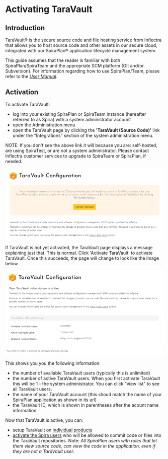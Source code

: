 # Activating TaraVault
## Introduction

TaraVault® is the secure source code and file hosting service from Inflectra that allows you to host source code and other assets in our secure cloud, integrated with our SpiraPlan® application lifecycle management system.

This guide assumes that the reader is familiar with both SpiraPlan/SpiraTeam and the appropriate SCM platform (Git and/or Subversion). For information regarding how to use SpiraPlan/Team, please refer to the *[User Manual](../../Spira-User-Manual)*.


## Activation
To activate TaraVault:

- log into your existing SpiraPlan or SpiraTeam instance (hereafter referred to as Spira) with a system administrator account 
- open the Administration menu
- open the TaraVault page by clicking the **'TaraVault (Source Code)'** link under the "Integrations" section of the system administration menu. 

NOTE: If you don't see the above link it will because you are: self-hosted, are using SpiraTest, or are not a system administrator. Please contact Inflectra customer services to upgrade to SpiraTeam or SpiraPlan, if needed.

![](img/Activating_TaraVault_4.png)

If TaraVault is not yet activated, the TaraVault page displays a message explaining just that. This is normal. Click 'Activate TaraVault' to activate TaraVault. Once this succeeds, the page will change to look like the image below.

![](img/Activating_TaraVault_5.png)

This shows you you the following information:

- the number of available TaraVault users (typically this is unlimited)
- the number of active TaraVault users. When you first activate TaraVault this will be 1 - the system administrator. You can click "view list" to see all TaraVault users.
- the name of your TaraVault account (this shoud match the name of your SpiraPlan application as shown in its url)
- the TaraVault ID, which is shown in parentheses after the acount name information

Now that TaraVault is active, you can:

- setup TaraVault on [individual products](../Provisioning-Projects-&-Users/#provisioning-projects)
- [activate the Spira users](../Provisioning-Projects-&-Users/#managing-users) who will be allowed to commit code or files into the TaraVault repositories. Note: *All SpiraPlan users with roles that let them view source code, can view the code in the application, even if they are not a TaraVault user.*

